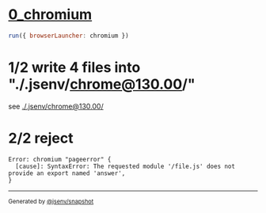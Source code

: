# [0_chromium](../../js_export_missing_dev.test.mjs#L28)

```js
run({ browserLauncher: chromium })
```

# 1/2 write 4 files into "./.jsenv/chrome@130.00/"

see [./.jsenv/chrome@130.00/](./.jsenv/chrome@130.00/)

# 2/2 reject

```console
Error: chromium "pageerror" {
  [cause]: SyntaxError: The requested module '/file.js' does not provide an export named 'answer',
}
```

---

<sub>
  Generated by <a href="https://github.com/jsenv/core/tree/main/packages/independent/snapshot">@jsenv/snapshot</a>
</sub>
